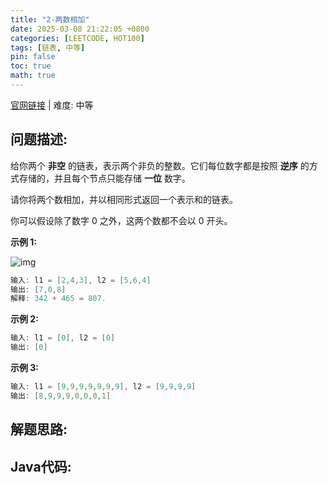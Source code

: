 ```yaml
---
title: "2-两数相加"
date: 2025-03-08 21:22:05 +0800
categories: [LEETCODE, HOT100]
tags: [链表, 中等]
pin: false
toc: true
math: true
---
```


[官网链接](https://leetcode.cn/problems/add-two-numbers/) \| 难度: 中等

## 问题描述: 

给你两个 **非空** 的链表，表示两个非负的整数。它们每位数字都是按照 **逆序** 的方式存储的，并且每个节点只能存储 **一位** 数字。

请你将两个数相加，并以相同形式返回一个表示和的链表。

你可以假设除了数字 0 之外，这两个数都不会以 0 开头。

**示例 1:**

![img](../assets/img/posts/leetcode/p2_0.jpg)

```java
输入: l1 = [2,4,3], l2 = [5,6,4]
输出: [7,0,8]
解释: 342 + 465 = 807.
```

**示例 2:**

```java
输入: l1 = [0], l2 = [0]
输出: [0]
```

**示例 3:**

```java
输入: l1 = [9,9,9,9,9,9,9], l2 = [9,9,9,9]
输出: [8,9,9,9,0,0,0,1]
```



## 解题思路: 

## Java代码: 

